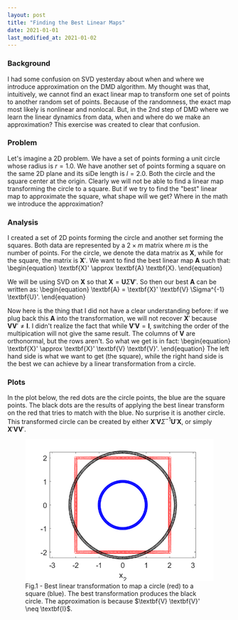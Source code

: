 ```yaml
---
layout: post
title: "Finding the Best Linear Maps"
date: 2021-01-01
last_modified_at: 2021-01-02
---
```


### Background
I had some confusion on SVD yesterday about when and where we introduce approximation on the DMD algorithm. My thought was that, intuitively, we cannot find an exact linear map to transform one set of points to another random set of points. Because of the randomness, the exact map most likely is nonlinear and nonlocal. But, in the 2nd step of DMD where we learn the linear dynamics from data, when and where do we make an approximation? This exercise was created to clear that confusion.

<!--more-->
### Problem
Let's imagine a 2D problem. We have a set of points forming a unit circle whose radius is $r=1.0$. We have another set of points forming a square on the same 2D plane and its siDe length is $l=2.0$. Both the circle and the square center at the origin. Clearly we will not be able to find a linear map transforming the circle to a square. But if we try to find the "best" linear map to approximate the square, what shape will we get? Where in the math we introduce the approximation?

### Analysis
I created a set of 2D points forming the circle and another set forming the squares. Both data are represented by a $2 \times m$ matrix where $m$ is the number of points. For the circle, we denote the data matrix as $\textbf{X}$, while for the square, the matrix is $\textbf{X}'$. We want to find the best linear map $\textbf{A}$ such that:
\begin{equation}
\textbf{X}' \approx \textbf{A} \textbf{X}.
\end{equation}

We will be using SVD on $\textbf{X}$ so that $\textbf{X} = \textbf{U} \Sigma \textbf{V}'$. So then our best $\textbf{A}$ can be written as:
\begin{equation}
\textbf{A} = \textbf{X}' \textbf{V} \Sigma^{-1} \textbf{U}'.
\end{equation}

Now here is the thing that I did not have a clear understanding before: if we plug back this $\textbf{A}$ into the transformation, we will not recover $\textbf{X}'$ because $\textbf{V}\textbf{V}' \neq \textbf{I}$. I didn't realize the fact that while $\textbf{V}' \textbf{V} = \textbf{I}$, switching the order of the multipication will not give the same result. The columns of $\textbf{V}$ are orthonormal, but the rows aren't. So what we get is in fact:
\begin{equation}
\textbf{X}' \approx \textbf{X}' \textbf{V} \textbf{V}'.
\end{equation}
The left hand side is what we want to get (the square), while the right hand side is the best we can achieve by a linear transformation from a circle.

### Plots
In the plot below, the red dots are the circle points, the blue are the square points. The black dots are the results of applying the best linear transform on the red that tries to match with the blue. No surprise it is another circle. This transformed circle can be created by either $\textbf{X}' \textbf{V} \Sigma^{-1} \textbf{U}' \textbf{X}$, or simply $\textbf{X}' \textbf{V} \textbf{V}'$.

<figure>
  <img src="/images/DMD/mapping.png">
  <figcaption>Fig.1 - Best linear transformation to map a circle (red) to a square (blue). The best transformation produces the black circle. The approximation is because $\textbf{V} \textbf{V}' \neq \textbf{I}$.</figcaption>
</figure>